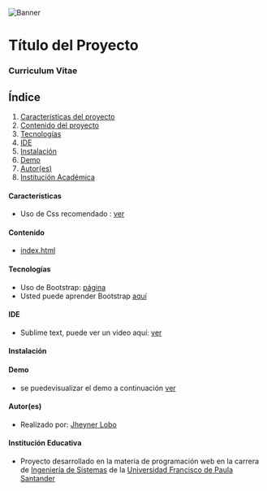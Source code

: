![Banner](https://gitlab.com/Wolf21/estadisticascovid/-/blob/master/images/blue-covid-banner.jpg)
# Título del Proyecto
### Curriculum Vitae

## Índice

1. [Características del proyecto](#características)
2. [Contenido del proyecto](#contenido)
3. [Tecnologías](#tecnologías)
4. [IDE](#ide)
5. [Instalación](#instalación)
6. [Demo](#demo)
7. [Autor(es)](#autores)
8. [Institución Académica](#institución-educativa)


#### Características
- Uso de Css recomendado : [ver](https://gitlab.com/Wolf21/my-curriculum/-/tree/master/css)
#### Contenido
- [index.html](https://gitlab.com/Wolf21/my-curriculum/-/tree/master/index.html)
#### Tecnologías
- Uso de Bootstrap: [página](https://getbootstrap.com/)
- Usted puede aprender Bootstrap [aquí](https://www.youtube.com/watch?v=-83eiJ9EaD4)
#### IDE
- Sublime text, puede ver un video aquí: [ver](https://www.youtube.com/watch?v=SVkR1ZkNusI)
#### Instalación
#### Demo
- se puedevisualizar el demo a continuación [ver](https://gitlab.com/Wolf21/my-curriculum)
#### Autor(es)
- Realizado por: [Jheyner Lobo](<jheyneralexanderld@ufps.edu.co>)
#### Institución Educativa
- Proyecto desarrollado en la materia de programación web en la carrera de [Ingeniería de Sistemas](https://ingsistemas.cloud.ufps.edu.co/) de la [Universidad Francisco de Paula Santander](https://ww2.ufps.edu.co/)
